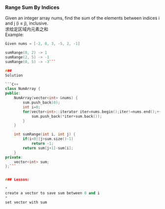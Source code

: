 
### Range Sum By Indices
Given an integer array nums, find the sum of the elements between indices i and j (i ≤ j), inclusive.
<br>
    求给定区域内元素之和<br>
Example:

```C++
Given nums = [-2, 0, 3, -5, 2, -1]

sumRange(0, 2) -> 1
sumRange(2, 5) -> -1
sumRange(0, 5) -> -3```

### 
Solution

```C++
class NumArray {
public:
    NumArray(vector<int> &nums) {
        sum.push_back(0);
        int i=0;
        for(vector<int>::iterator iter=nums.begin();iter!=nums.end();++iter,++i){
            sum.push_back(*iter+sum.back());
        }
    }

    int sumRange(int i, int j) {
        if(i<0||j>sum.size()-1)
            return -1;
        return sum[j+1]-sum[i];
    }
private:
    vector<int> sum;
};```


### Lesson:

* 
create a vector to save sum between 0 and i
* 
set vector with sum
